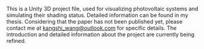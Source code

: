This is a Unity 3D project file, used for visualizing photovoltaic systems and simulating their shading status. Detailed information can be found in my thesis. Considering that the paper has not been published yet, please contact me at kangshi_wang@outlook.com for specific details. The introduction and detailed information about the project are currently being refined.
